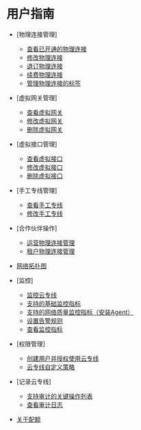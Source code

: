 # 用户指南

-   [物理连接管理]
    -   [查看已开通的物理连接](查看已开通的物理连接.md)
    -   [修改物理连接](修改物理连接.md)
    -   [退订物理连接](退订物理连接.md)
    -   [续费物理连接](续费物理连接.md)
    -   [管理物理连接的标签](管理物理连接的标签.md)

-   [虚拟网关管理]
    -   [查看虚拟网关](查看虚拟网关.md)
    -   [修改虚拟网关](修改虚拟网关.md)
    -   [删除虚拟网关](删除虚拟网关.md)

-   [虚拟接口管理]
    -   [查看虚拟接口](查看虚拟接口.md)
    -   [修改虚拟接口](修改虚拟接口.md)
    -   [删除虚拟接口](删除虚拟接口.md)

-   [手工专线管理]
    -   [查看手工专线](查看手工专线.md)
    -   [修改手工专线](修改手工专线.md)

-   [合作伙伴操作]
    -   [运营物理连接管理](运营物理连接管理.md)
    -   [租户物理连接管理](租户物理连接管理.md)

-   [网络拓扑图](网络拓扑图.md)
-   [监控]
    -   [监控云专线](监控云专线.md)
    -   [支持的基础监控指标](支持的基础监控指标.md)
    -   [支持的网络质量监控指标（安装Agent）](支持的网络质量监控指标（安装Agent）.md)
    -   [设置告警规则](设置告警规则.md)
    -   [查看监控指标](查看监控指标.md)

-   [权限管理]
    -   [创建用户并授权使用云专线](创建用户并授权使用云专线.md)
    -   [云专线自定义策略](云专线自定义策略.md)

-   [记录云专线]
    -   [支持审计的关键操作列表](支持审计的关键操作列表.md)
    -   [查看审计日志](查看审计日志.md)

-   [关于配额](关于配额.md)

